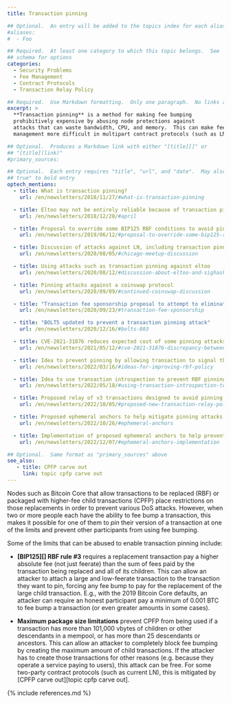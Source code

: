 ```yaml
---
title: Transaction pinning

## Optional.  An entry will be added to the topics index for each alias
#aliases:
#  - Foo

## Required.  At least one category to which this topic belongs.  See
## schema for options
categories:
  - Security Problems
  - Fee Management
  - Contract Protocols
  - Transaction Relay Policy

## Required.  Use Markdown formatting.  Only one paragraph.  No links allowed.
excerpt: >
  **Transaction pinning** is a method for making fee bumping
  prohibitively expensive by abusing node protections against
  attacks that can waste bandwidth, CPU, and memory.  This can make fee
  management more difficult in multipart contract protocols (such as LN).

## Optional.  Produces a Markdown link with either "[title][]" or
## "[title](link)"
#primary_sources:

## Optional.  Each entry requires "title", "url", and "date".  May also use "feature:
## true" to bold entry
optech_mentions:
  - title: What is transaction pinning?
    url: /en/newsletters/2018/11/27/#what-is-transaction-pinning

  - title: Eltoo may not be entirely reliable because of transaction pinning
    url: /en/newsletters/2018/12/28/#april

  - title: Proposal to override some BIP125 RBF conditions to avoid pinning
    url: /en/newsletters/2019/06/12/#proposal-to-override-some-bip125-rbf-conditions

  - title: Discussion of attacks against LN, including transaction pinning
    url: /en/newsletters/2020/08/05/#chicago-meetup-discussion

  - title: Using attacks such as transaction pinning against eltoo
    url: /en/newsletters/2020/08/12/#discussion-about-eltoo-and-sighash-anyprevout

  - title: Pinning attacks against a coinswap protocol
    url: /en/newsletters/2020/09/09/#continued-coinswap-discussion

  - title: "Transaction fee sponsorship proposal to attempt to eliminate pinning"
    url: /en/newsletters/2020/09/23/#transaction-fee-sponsorship

  - title: "BOLT5 updated to prevent a transaction pinning attack"
    url: /en/newsletters/2020/12/16/#bolts-803

  - title: CVE-2021-31876 reduces expected cost of some pinning attacks
    url: /en/newsletters/2021/05/12/#cve-2021-31876-discrepancy-between-bip125-and-bitcoin-core-implementation

  - title: Idea to prevent pinning by allowing transaction to signal that descendant limits
    url: /en/newsletters/2022/03/16/#ideas-for-improving-rbf-policy

  - title: Idea to use transaction introspection to prevent RBF pinning
    url: /en/newsletters/2022/05/18/#using-transaction-introspection-to-prevent-rbf-pinning

  - title: Proposed relay of v3 transactions designed to avoid pinning attacks
    url: /en/newsletters/2022/10/05/#proposed-new-transaction-relay-policies-designed-for-ln-penalty

  - title: Proposed ephemeral anchors to help mitigate pinning attacks
    url: /en/newsletters/2022/10/26/#ephemeral-anchors

  - title: Implementation of proposed ephemeral anchors to help prevent pinning attacks
    url: /en/newsletters/2022/12/07/#ephemeral-anchors-implementation

## Optional.  Same format as "primary_sources" above
see_also:
   - title: CPFP carve out
     link: topic cpfp carve out
---
```

Nodes such as Bitcoin Core that allow transactions to be replaced
(RBF) or packaged with higher-fee child transactions (CPFP) place
restrictions on those replacements in order to prevent various DoS
attacks.  However, when two or more people each have the ability to
fee bump a transaction, this makes it possible for one of them to
*pin* their version of a transaction at one of the limits and prevent
other participants from using fee bumping.

Some of the limits that can be abused to enable transaction pinning
include:

- **[BIP125][] RBF rule #3** requires a replacement transaction
  pay a higher absolute fee (not just feerate) than the sum of fees paid
  by the transaction being replaced and all of its children.  This can
  allow an attacker to attach a large and low-feerate transaction to
  the transaction they want to pin, forcing any fee bump to pay for the
  replacement of the large child transaction.  E.g., with the 2019
  Bitcoin Core defaults, an attacker can require an honest participant
  pay a minimum of 0.001 BTC to fee bump a transaction (or even
  greater amounts in some cases).  <!-- 0.001 BTC = 100,000 vbyte tx
  at minimum relay fee of 0.00001 BTC/kvB plus a tiny bit extra if the
  100k tx is replaced with a small tx.  Extended reasoning here:
  https://github.com/lightningnetwork/lightning-rfc/pull/688#issuecomment-549951387 -->

- **Maximum package size limitations** prevent CPFP from being used if
  a transaction has more than 101,000 vbytes of children or other
  descendants in a mempool, or has more than 25 descendants or
  ancestors.  This can allow an attacker to completely block fee
  bumping by creating the maximum amount of child transactions.  If
  the attacker has to create those transactions for other reasons
  (e.g. because they operate a service paying to users), this attack
  can be free.  For some two-party contract protocols (such as current
  LN), this is mitigated by [CPFP carve out][topic cpfp carve out].

{% include references.md %}
